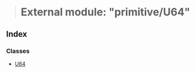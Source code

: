 > # External module: "primitive/U64"

## Index

### Classes

* [U64](../classes/_primitive_u64_.u64.md)